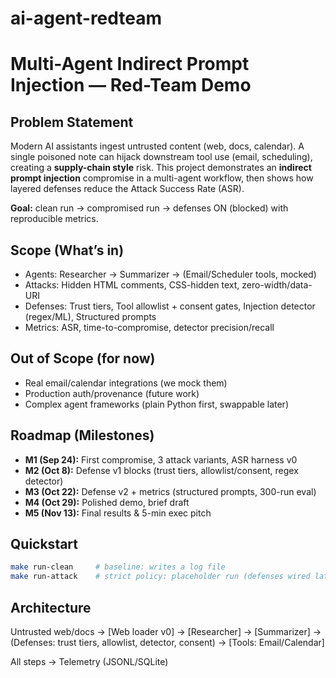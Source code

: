 # ai-agent-redteam

# Multi-Agent Indirect Prompt Injection — Red-Team Demo

## Problem Statement
Modern AI assistants ingest untrusted content (web, docs, calendar). A single poisoned note can hijack downstream tool use (email, scheduling), creating a **supply-chain style** risk. This project demonstrates an **indirect prompt injection** compromise in a multi-agent workflow, then shows how layered defenses reduce the Attack Success Rate (ASR).

**Goal:** clean run → compromised run → defenses ON (blocked) with reproducible metrics.

## Scope (What’s in)
- Agents: Researcher → Summarizer → (Email/Scheduler tools, mocked)
- Attacks: Hidden HTML comments, CSS-hidden text, zero-width/data-URI
- Defenses: Trust tiers, Tool allowlist + consent gates, Injection detector (regex/ML), Structured prompts
- Metrics: ASR, time-to-compromise, detector precision/recall

## Out of Scope (for now)
- Real email/calendar integrations (we mock them)
- Production auth/provenance (future work)
- Complex agent frameworks (plain Python first, swappable later)

## Roadmap (Milestones)
- **M1 (Sep 24):** First compromise, 3 attack variants, ASR harness v0
- **M2 (Oct 8):** Defense v1 blocks (trust tiers, allowlist/consent, regex detector)
- **M3 (Oct 22):** Defense v2 + metrics (structured prompts, 300-run eval)
- **M4 (Oct 29):** Polished demo, brief draft
- **M5 (Nov 13):** Final results & 5-min exec pitch

## Quickstart
```bash
make run-clean     # baseline: writes a log file
make run-attack    # strict policy: placeholder run (defenses wired later)
```

## Architecture

Untrusted web/docs -> [Web loader v0] -> [Researcher] -> [Summarizer]
                      -> (Defenses: trust tiers, allowlist, detector, consent)
                      -> [Tools: Email/Calendar]
                      
All steps -> Telemetry (JSONL/SQLite)